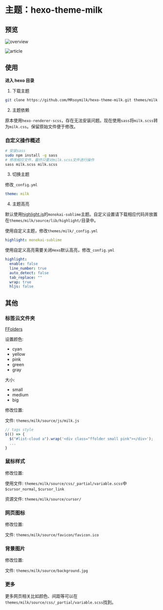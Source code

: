 # 主题：hexo-theme-milk

## 预览

![overview](https://s3.ax1x.com/2021/01/04/sCd1yt.png)

![article](https://s3.ax1x.com/2021/01/04/sCdZdO.png)

## 使用

**进入 hexo 目录**

1. 下载主题

```bash
git clone https://github.com/MRsoymilk/hexo-theme-milk.git themes/milk
```

2. 主题依赖

原本使用`hexo-renderer-scss`，存在无法安装问题。现在使用`sass`将`milk.scss`转为`milk.css`。保留原始文件便于修改。

### 自定义操作概述

```bash
# 安装sass
sudo npm install -g sass
# 修改相应文件，最终只要对milk.scss文件进行操作
sass milk.scss milk.scss
```

3. 切换主题

修改`_config.yml`

```yaml
theme: milk
```

4. 主题高亮

默认使用[highlight.js](https://highlightjs.org/)的`monokai-sublime`主题。自定义设置请下载相应代码并放置在`themes/milk/source/lib/highlight/`目录中。

使用自定义主题，修改`themes/milk/_config.yml`

```yaml
highlight: monokai-sublime
```

使用自定义高亮需要关闭`Hexo`默认高亮，修改`_config.yml`

```yaml
highlight:
  enable: false
  line_number: true
  auto_detect: false
  tab_replace: ""
  wrap: true
  hljs: false
```

## 其他

### 标签云文件夹

[FFolders](https://github.com/jlizanab/FFolders)

设置颜色:

- cyan
- yellow
- pink
- green
- gray

大小:

- small
- medium
- big

修改位置:

文件: `themes/milk/source/js/milk.js`

```javascript
// tags style
$(() => {
  $("#list-cloud a").wrap('<div class="ffolder small pink"></div>');
  ...
}
```

### 鼠标样式

修改位置:

使用文件: `themes/milk/source/css/_partial/variable.scss`中`$cursor_normal`, `$cursor_link`

资源文件: `themes/milk/source/cursor/`

### 网页图标

修改位置:

文件: `themes/milk/source/favicon/favicon.ico`

### 背景图片

修改位置:

文件: `themes/milk/source/background.jpg`

### 更多

更多网页相关比如颜色、间距等可以在`themes/milk/source/css/_partial/variable.scss`找到。
